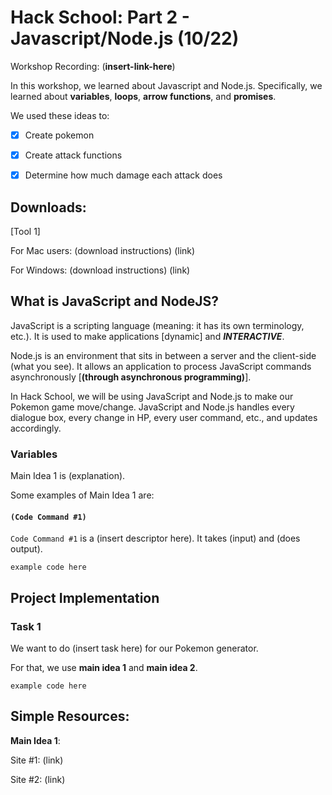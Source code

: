 # Hack School: Part 2 - Javascript/Node.js (10/22)

Workshop Recording: (__insert-link-here__)

In this workshop, we learned about Javascript and Node.js. Specifically, we learned about **variables**, **loops**, **arrow functions**, and **promises**.

We used these ideas to:
- [x] Create pokemon
- [x] Create attack functions
- [x] Determine how much damage each attack does


## Downloads:

[Tool 1]

For Mac users: (download instructions) (link)

For Windows: (download instructions) (link)


## What is JavaScript and NodeJS?

JavaScript is a scripting language (meaning: it has its own terminology, etc.). It is used to make applications [dynamic] and ***INTERACTIVE***.

Node.js is an environment that sits in between a server and the client-side (what you see). It allows an application to process JavaScript commands asynchronously [**(through asynchronous programming)**].

In Hack School, we will be using JavaScript and Node.js to make our Pokemon game move/change. JavaScript and Node.js handles every dialogue box, every change in HP, every user command, etc., and updates accordingly.


### Variables

Main Idea 1 is (explanation).

Some examples of Main Idea 1 are:

#### `(Code Command #1)`

`Code Command #1` is a (insert descriptor here). It takes (input) and (does output).

```
example code here
```


## Project Implementation

### Task 1

We want to do (insert task here) for our Pokemon generator.

For that, we use **main idea 1** and **main idea 2**.

```
example code here
```

## Simple Resources:

**Main Idea 1**:

Site #1: (link)

Site #2: (link)
